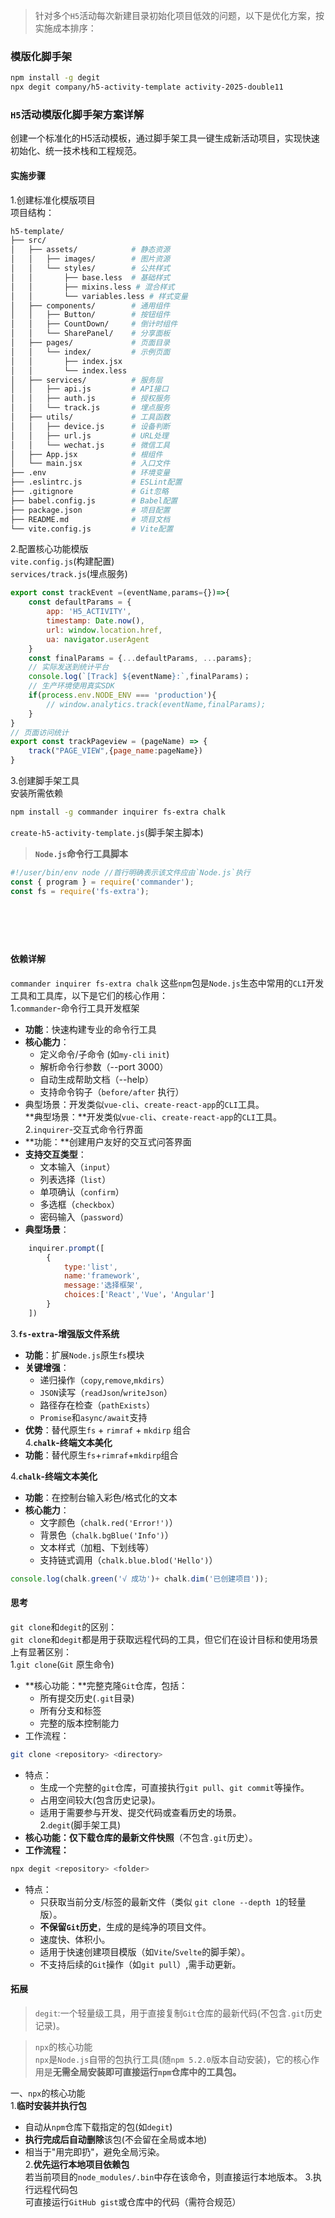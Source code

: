 > 针对多个`H5`活动每次新建目录初始化项目低效的问题，以下是优化方案，按实施成本排序：

### 模版化脚手架  
```bash
npm install -g degit
npx degit company/h5-activity-template activity-2025-double11
```    
### `H5`活动模版化脚手架方案详解  
创建一个标准化的H5活动模板，通过脚手架工具一键生成新活动项目，实现快速初始化、统一技术栈和工程规范。
#### 实施步骤  
1.创建标准化模版项目  
项目结构：  
```bash
h5-template/
├── src/
│   ├── assets/            # 静态资源
│   │   ├── images/        # 图片资源
│   │   └── styles/        # 公共样式
│   │       ├── base.less  # 基础样式
│   │       ├── mixins.less # 混合样式
│   │       └── variables.less # 样式变量
│   ├── components/        # 通用组件
│   │   ├── Button/        # 按钮组件
│   │   ├── CountDown/     # 倒计时组件
│   │   └── SharePanel/    # 分享面板
│   ├── pages/             # 页面目录
│   │   └── index/         # 示例页面
│   │       ├── index.jsx
│   │       └── index.less
│   ├── services/          # 服务层
│   │   ├── api.js         # API接口
│   │   ├── auth.js        # 授权服务
│   │   └── track.js       # 埋点服务
│   ├── utils/             # 工具函数
│   │   ├── device.js      # 设备判断
│   │   ├── url.js         # URL处理
│   │   └── wechat.js      # 微信工具
│   ├── App.jsx            # 根组件
│   └── main.jsx           # 入口文件
├── .env                   # 环境变量
├── .eslintrc.js           # ESLint配置
├── .gitignore             # Git忽略
├── babel.config.js        # Babel配置
├── package.json           # 项目配置
├── README.md              # 项目文档
└── vite.config.js         # Vite配置
```  
2.配置核心功能模版  
`vite.config.js`(构建配置)  
`services/track.js`(埋点服务)  
```javascript
export const trackEvent =(eventName,params={})=>{
    const defaultParams = {
        app: 'H5_ACTIVITY',
        timestamp: Date.now(),
        url: window.location.href,
        ua: navigator.userAgent
    }
    const finalParams = {...defaultParams, ...params};
    // 实际发送到统计平台  
    console.log(`[Track] ${eventName}:`,finalParams)；
    // 生产环境使用真实SDK
    if(process.env.NODE_ENV === 'production'){
        // window.analytics.track(eventName,finalParams);
    }
}
// 页面访问统计  
export const trackPageview = (pageName) => {
    track("PAGE_VIEW",{page_name:pageName})
}
```  
3.创建脚手架工具  
安装所需依赖  
```bash
npm install -g commander inquirer fs-extra chalk
```  
`create-h5-activity-template.js`(脚手架主脚本)   
> **`Node.js`命令行工具脚本**
```javascript
#!/user/bin/env node //首行明确表示该文件应由`Node.js`执行  
const { program } = require('commander');  
const fs = require('fs-extra');







``` 



#### 依赖详解  
`commander inquirer fs-extra chalk` 这些`npm`包是`Node.js`生态中常用的`CLI`开发工具和工具库，以下是它们的核心作用：  
1.`commander`-命令行工具开发框架    
+ **功能**：快速构建专业的命令行工具  
+ **核心能力**：  
    + 定义命令/子命令 (如`my-cli` `init`)  
    + 解析命令行参数（--port 3000）  
    + 自动生成帮助文档（--help）  
    + 支持命令钩子（`before/after` 执行）  
+ 典型场景：开发类似`vue-cli`、`create-react-app`的`CLI`工具。  
**典型场景：**开发类似`vue-cli`、`create-react-app`的`CLI`工具。   
2.`inquirer`-交互式命令行界面   
+ **功能：**创建用户友好的交互式问答界面  
+ **支持交互类型**：  
    + 文本输入（`input`）  
    + 列表选择（`list`） 
    + 单项确认（`confirm`）
    + 多选框（`checkbox`）
    + 密码输入（`password`）  
+ **典型场景**：
```javascript
    inquirer.prompt([
        {
            type:'list',
            name:'framework',
            message:'选择框架',
            choices:['React','Vue'，'Angular']
        }
    ])
```  
3.**`fs-extra`-增强版文件系统**  
+ **功能**：扩展`Node.js`原生`fs`模块  
+ **关键增强**：  
    + 递归操作（`copy`,`remove`,`mkdirs`）  
    + `JSON`读写（`readJson`/`writeJson`）  
    + 路径存在检查（`pathExists`）
    + `Promise`和`async/await`支持   
+ **优势**：替代原生`fs` + `rimraf` + `mkdirp` 组合   
4.**`chalk`-终端文本美化**  
+ **功能**：替代原生`fs`+`rimraf`+`mkdirp`组合   

4.**`chalk`-终端文本美化**   
+ **功能**：在控制台输入彩色/格式化的文本  
+ **核心能力**：   
    + 文字颜色（`chalk.red('Error!')`）
    + 背景色（`chalk.bgBlue('Info')`）     
    + 文本样式（加粗、下划线等）  
    + 支持链式调用（`chalk.blue.blod('Hello')`）
```javascript
console.log(chalk.green('√ 成功')+ chalk.dim('已创建项目'));
``` 





#### 思考   
`git clone`和`degit`的区别：  
`git clone`和`degit`都是用于获取远程代码的工具，但它们在设计目标和使用场景上有显著区别：  
1.`git clone`(`Git` 原生命令)   
+ **核心功能：**完整克隆`Git`仓库，包括：    
    + 所有提交历史(`.git`目录)  
    + 所有分支和标签   
    + 完整的版本控制能力     
+ 工作流程：   
```bash
git clone <repository> <directory>
```  
+ 特点：  
    + 生成一个完整的`git`仓库，可直接执行`git pull`、`git commit`等操作。  
    + 占用空间较大(包含历史记录)。  
    + 适用于需要参与开发、提交代码或查看历史的场景。  
2.`degit`(脚手架工具)  
+ **核心功能：**仅下载仓库的**最新文件快照**（不包含`.git`历史）。  
+ **工作流程：**  
```bash
npx degit <repository> <folder>
```  
+ 特点：  
    + 只获取当前分支/标签的最新文件（类似 `git clone --depth 1`的轻量版）。
    + **不保留`Git`历史**，生成的是纯净的项目文件。  
    + 速度快、体积小。  
    + 适用于快速创建项目模版（如`Vite`/`Svelte`的脚手架）。  
    + 不支持后续的`Git`操作（如`git pull`）,需手动更新。   



#### 拓展
> `degit`:一个轻量级工具，用于直接复制`Git`仓库的最新代码(不包含`.git`历史记录)。  

> `npx`的核心功能   
> `npx`是`Node.js`自带的包执行工具(随`npm 5.2.0`版本自动安装)，它的核心作用是**无需全局安装即可直接运行`npm`仓库中的工具包。**

一、`npx`的核心功能   
1.**临时安装并执行包**   
+ 自动从`npm`仓库下载指定的包(如`degit`)  
+ **执行完成后自动删除**该包(不会留在全局或本地)   
+ 相当于"用完即扔"，避免全局污染。  
2.**优先运行本地项目依赖包**  
若当前项目的`node_modules/.bin`中存在该命令，则直接运行本地版本。
3.执行远程代码包   
可直接运行`GitHub gist`或仓库中的代码（需符合规范）

